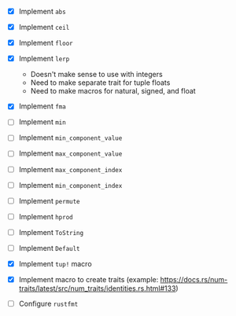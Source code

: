 - [x] Implement `abs`
- [x] Implement `ceil`
- [x] Implement `floor`
- [x] Implement `lerp`
  - Doesn't make sense to use with integers
  - Need to make separate trait for tuple floats
  - Need to make macros for natural, signed, and float
- [x] Implement `fma`
- [ ] Implement `min`
- [ ] Implement `min_component_value`
- [ ] Implement `max_component_value`
- [ ] Implement `max_component_index`
- [ ] Implement `min_component_index`
- [ ] Implement `permute`
- [ ] Implement `hprod`
- [ ] Implement `ToString`
- [ ] Implement `Default`

- [x] Implement `tup!` macro
- [x] Implement macro to create traits (example: https://docs.rs/num-traits/latest/src/num_traits/identities.rs.html#133)

- [ ] Configure `rustfmt`
